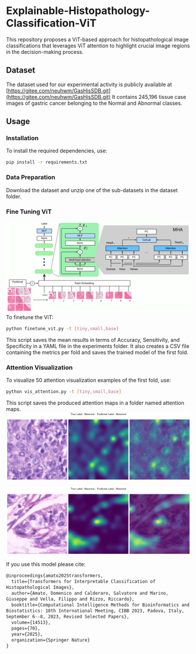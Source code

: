 # Explainable-Histopathology-Classification-ViT
This repository proposes a ViT-based approach for histopathological image classifications that leverages ViT attention to highlight crucial image regions in the decision-making process. 

## Dataset
The dataset used for our experimental activity is publicly available at [https://gitee.com/neuhwm/GasHisSDB.git](https://gitee.com/neuhwm/GasHisSDB.git)
It contains 245,196 tissue case images of gastric cancer belonging to the Normal and Abnormal classes.


## Usage

### Installation

To install the required dependencies, use:

```bash
pip install -r requirements.txt
```

### Data Preparation
Download the dataset and unzip one of the sub-datasets in the dataset folder. 

### Fine Tuning ViT
![vit](images/vit.png)
To finetune the ViT: 

```bash
python finetune_vit.py -t [tiny,small,base]
```
This script saves the mean results in terms of Accuracy, Sensitivity, and Specificity in a YAML file in the experiments folder.  It also creates a CSV file containing the metrics per fold and saves the trained model of the first fold. 

### Attention Visualization
To visualize 50 attention visualization examples of the first fold, use:
```bash
python vis_attention.py -t [tiny,small,base]
```

This script saves the produced attention maps in a folder named attention maps.
![att](images/image_48.png)

![att1](images/image_9.png)

If you use this model please cite:
```
@inproceedings{amato2025transformers,
  title={Transformers for Interpretable Classification of Histopathological Images},
  author={Amato, Domenico and Calderaro, Salvatore and Marino, Giuseppe and Vella, Filippo and Rizzo, Riccardo},
  booktitle={Computational Intelligence Methods for Bioinformatics and Biostatistics: 18th International Meeting, CIBB 2023, Padova, Italy, September 6--8, 2023, Revised Selected Papers},
  volume={14513},
  pages={70},
  year={2025},
  organization={Springer Nature}
}
```



